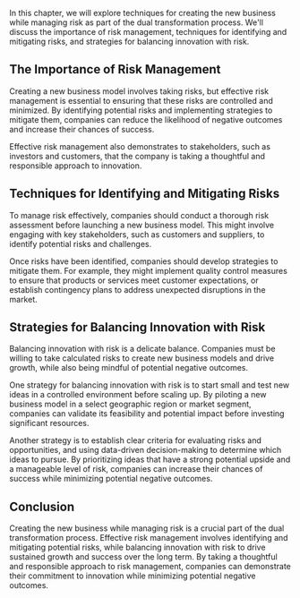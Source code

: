 
In this chapter, we will explore techniques for creating the new business while managing risk as part of the dual transformation process. We'll discuss the importance of risk management, techniques for identifying and mitigating risks, and strategies for balancing innovation with risk.

The Importance of Risk Management
---------------------------------

Creating a new business model involves taking risks, but effective risk management is essential to ensuring that these risks are controlled and minimized. By identifying potential risks and implementing strategies to mitigate them, companies can reduce the likelihood of negative outcomes and increase their chances of success.

Effective risk management also demonstrates to stakeholders, such as investors and customers, that the company is taking a thoughtful and responsible approach to innovation.

Techniques for Identifying and Mitigating Risks
-----------------------------------------------

To manage risk effectively, companies should conduct a thorough risk assessment before launching a new business model. This might involve engaging with key stakeholders, such as customers and suppliers, to identify potential risks and challenges.

Once risks have been identified, companies should develop strategies to mitigate them. For example, they might implement quality control measures to ensure that products or services meet customer expectations, or establish contingency plans to address unexpected disruptions in the market.

Strategies for Balancing Innovation with Risk
---------------------------------------------

Balancing innovation with risk is a delicate balance. Companies must be willing to take calculated risks to create new business models and drive growth, while also being mindful of potential negative outcomes.

One strategy for balancing innovation with risk is to start small and test new ideas in a controlled environment before scaling up. By piloting a new business model in a select geographic region or market segment, companies can validate its feasibility and potential impact before investing significant resources.

Another strategy is to establish clear criteria for evaluating risks and opportunities, and using data-driven decision-making to determine which ideas to pursue. By prioritizing ideas that have a strong potential upside and a manageable level of risk, companies can increase their chances of success while minimizing potential negative outcomes.

Conclusion
----------

Creating the new business while managing risk is a crucial part of the dual transformation process. Effective risk management involves identifying and mitigating potential risks, while balancing innovation with risk to drive sustained growth and success over the long term. By taking a thoughtful and responsible approach to risk management, companies can demonstrate their commitment to innovation while minimizing potential negative outcomes.
